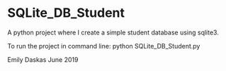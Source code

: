 # SQLite_DB_Student
A python project where I create a simple student database using sqlite3.

To run the project in command line:
python SQLite_DB_Student.py

Emily Daskas
June 2019
